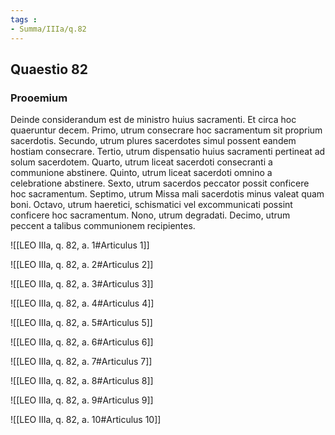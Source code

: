 ```yaml
---
tags : 
- Summa/IIIa/q.82
---
```


## Quaestio 82

### Prooemium

Deinde considerandum est de ministro huius sacramenti. Et circa hoc quaeruntur decem. Primo, utrum consecrare hoc sacramentum sit proprium sacerdotis. Secundo, utrum plures sacerdotes simul possent eandem hostiam consecrare. Tertio, utrum dispensatio huius sacramenti pertineat ad solum sacerdotem. Quarto, utrum liceat sacerdoti consecranti a communione abstinere. Quinto, utrum liceat sacerdoti omnino a celebratione abstinere. Sexto, utrum sacerdos peccator possit conficere hoc sacramentum. Septimo, utrum Missa mali sacerdotis minus valeat quam boni. Octavo, utrum haeretici, schismatici vel excommunicati possint conficere hoc sacramentum. Nono, utrum degradati. Decimo, utrum peccent a talibus communionem recipientes.

![[LEO IIIa, q. 82, a. 1#Articulus 1]]

![[LEO IIIa, q. 82, a. 2#Articulus 2]]

![[LEO IIIa, q. 82, a. 3#Articulus 3]]

![[LEO IIIa, q. 82, a. 4#Articulus 4]]

![[LEO IIIa, q. 82, a. 5#Articulus 5]]

![[LEO IIIa, q. 82, a. 6#Articulus 6]]

![[LEO IIIa, q. 82, a. 7#Articulus 7]]

![[LEO IIIa, q. 82, a. 8#Articulus 8]]

![[LEO IIIa, q. 82, a. 9#Articulus 9]]

![[LEO IIIa, q. 82, a. 10#Articulus 10]]

